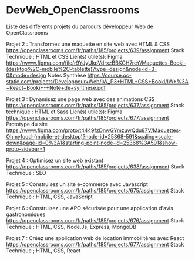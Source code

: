 # DevWeb_OpenClassrooms
Liste des différents projets du parcours développeur Web de OpenClassrooms

Projet 2 : Transformez une maquette en site web avec HTML & CSS
https://openclassrooms.com/fr/paths/185/projects/639/assignment
    Stack Technique : HTML et CSS 
    Lien(s) utile(s):  Figma https://www.figma.com/file/r9YJyUkpVdrxzBBKGH7reY/Maquettes-Booki-(desktop%2C-mobile%2C-tablette)?type=design&node-id=3-0&mode=design
                       Notes Synthèse  https://course.oc-static.com/projects/Développeur+Web/IW_P3+HTML+CSS+Booki/IW+%3A+React+Booki+-+Note+de+synthese.pdf 

Projet 3 : Dynamisez une page web avec des animations CSS
https://openclassrooms.com/fr/paths/185/projects/637/assignment
    Stack technique : HTML et Sass
    Lien(s) utile(s): Figma https://openclassrooms.com/fr/paths/185/projects/677/assignment
                      Prototype du site https://www.figma.com/proto/t4449fzDnwGYmzuwQdu87V/Maquettes-Ohmyfood-(mobile-et-desktop)?node-id=25368-591&scaling=scale-down&page-id=0%3A1&starting-point-node-id=25368%3A591&show-proto-sidebar=1  

Projet 4 : Optimisez un site web existant
https://openclassrooms.com/fr/paths/185/projects/638/assignment
    Stack Technique : SEO

Projet 5 : Construisez un site e-commerce avec Javascript
https://openclassrooms.com/fr/paths/185/projects/675/assignment
    Stack Technique : HTML, CSS, JavaScript

Projet 6 : Construisez une APO sécurisée pour une application d'avis gastronomiques
https://openclassrooms.com/fr/paths/185/projects/676/assignment
    Stack Technique : HTML, CSS, Node.Js, Express, MongoDB

Projet 7 : Créez une application web de location immobilitères avec React
https://openclassrooms.com/fr/paths/185/projects/677/assignment
    Stack Technique ; HTML, CSS, React
